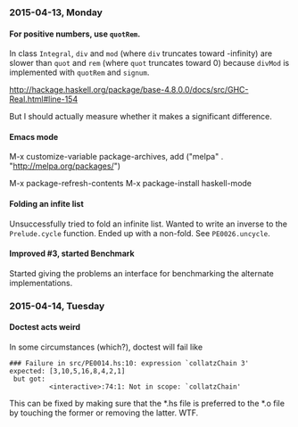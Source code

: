 ### 2015-04-13, Monday

#### For positive numbers, use `quotRem`.

In class `Integral`, `div` and `mod` (where `div` truncates toward -infinity)
are slower than `quot` and `rem` (where `quot` truncates toward 0)
because `divMod` is implemented with `quotRem` and `signum`.

http://hackage.haskell.org/package/base-4.8.0.0/docs/src/GHC-Real.html#line-154

But I should actually measure whether it makes a significant difference.

#### Emacs mode

M-x customize-variable package-archives,
add ("melpa" . "http://melpa.org/packages/")

M-x package-refresh-contents
M-x package-install haskell-mode

#### Folding an infite list

Unsuccessfully tried to fold an infinite list. Wanted to write an inverse to
the `Prelude.cycle` function. Ended up with a non-fold. See `PE0026.uncycle`.

#### Improved #3, started Benchmark

Started giving the problems an interface for benchmarking the alternate
implementations.

### 2015-04-14, Tuesday

#### Doctest acts weird

In some circumstances (which?), doctest will fail like

    ### Failure in src/PE0014.hs:10: expression `collatzChain 3'
    expected: [3,10,5,16,8,4,2,1]
     but got:
              <interactive>:74:1: Not in scope: `collatzChain'

This can be fixed by making sure that the *.hs file is preferred to the *.o
file by touching the former or removing the latter. WTF.
